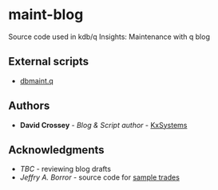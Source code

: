 # maint-blog
Source code used in kdb/q Insights: Maintenance with q blog

## External scripts
* [dbmaint.q](https://github.com/KxSystems/kdb/blob/master/utils/dbmaint.md)

## Authors
* **David Crossey** - *Blog & Script author* - [KxSystems](https://github.com/KxSystems)

## Acknowledgments
* *TBC* -  reviewing blog drafts
* *Jeffry A. Borror* - source code for [sample trades](https://code.kx.com/q4m3/1_Q_Shock_and_Awe/#117-example-trades-table)
